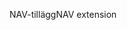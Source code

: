 <span data-ttu-id="00139-101">NAV-tillägg</span><span class="sxs-lookup"><span data-stu-id="00139-101">NAV extension</span></span>